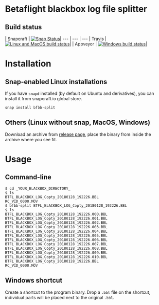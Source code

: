 # Betaflight blackbox log file splitter

## Build status

| Snapcraft | [![Snap Status](https://build.snapcraft.io/badge/ilya-epifanov/betaflight-blackbox-splitter.svg)](https://build.snapcraft.io/user/ilya-epifanov/betaflight-blackbox-splitter)|
--- | --- | ---
| Travis | [![Linux and MacOS build status](https://travis-ci.org/ilya-epifanov/betaflight-blackbox-splitter.svg?branch=master)](https://travis-ci.org/ilya-epifanov/betaflight-blackbox-splitter)|
| Appveyor | [![Windows build status](https://ci.appveyor.com/api/projects/status/mtq4w3fd6dqqglcg/branch/master?svg=true)](https://ci.appveyor.com/project/ilya-epifanov/betaflight-blackbox-splitter/branch/master)|

# Installation

## Snap-enabled Linux installations

If you have `snapd` installed (by default on Ubuntu and derivatives), you can install it from snapcraft.io global store.

```
snap install bfbb-split
```

## Others (Linux without snap, MacOS, Windows)

Download an archive from [release page](https://github.com/ilya-epifanov/betaflight-blackbox-splitter/releases), place the binary from inside the archive where you see fit.

# Usage

## Command-line

```
$ cd _YOUR_BLACKBOX_DIRECTORY_
$ ls
BTFL_BLACKBOX_LOG_Copty_20180128_192226.BBL
RC_VID_0000.MOV
$ bfbb-split BTFL_BLACKBOX_LOG_Copty_20180128_192226.BBL
$ ls
BTFL_BLACKBOX_LOG_Copty_20180128_192226.000.BBL
BTFL_BLACKBOX_LOG_Copty_20180128_192226.001.BBL
BTFL_BLACKBOX_LOG_Copty_20180128_192226.002.BBL
BTFL_BLACKBOX_LOG_Copty_20180128_192226.003.BBL
BTFL_BLACKBOX_LOG_Copty_20180128_192226.004.BBL
BTFL_BLACKBOX_LOG_Copty_20180128_192226.005.BBL
BTFL_BLACKBOX_LOG_Copty_20180128_192226.006.BBL
BTFL_BLACKBOX_LOG_Copty_20180128_192226.007.BBL
BTFL_BLACKBOX_LOG_Copty_20180128_192226.008.BBL
BTFL_BLACKBOX_LOG_Copty_20180128_192226.009.BBL
BTFL_BLACKBOX_LOG_Copty_20180128_192226.010.BBL
BTFL_BLACKBOX_LOG_Copty_20180128_192226.BBL
RC_VID_0000.MOV
```

## Windows shortcut

Create a shortcut to the program binary.
Drop a `.bbl` file on the shortcut, individual parts will be placed next to the original `.bbl`.
